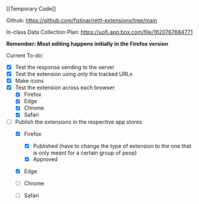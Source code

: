 [[Temporary Code]]

Github: https://github.com/fjstinar/rettl-extensions/tree/main

In-class Data Collection Plan: https://uofi.app.box.com/file/1620767684771

**Remember: Most editing happens initially in the Firefox version**

Current To-do:
- [x] Test the response sending to the server 
- [x] Test the extension using *only* the tracked URLs
- [x] Make icons
- [x] Test the extension across each browser
	- [x] Firefox
	- [x] Edge
	- [x] Chrome
	- [x] Safari
- [ ] Publish the extensions in the respective app stores
	- [x] Firefox
		- [x] Published (have to change the type of extension to the one that is only meant for a certain group of peop)
		- [x] Approved
	- [x] Edge
	- [ ] Chrome
	- [ ] Safari


